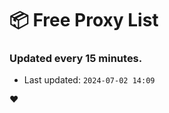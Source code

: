 # :package: Free Proxy List
### Updated every 15 minutes.

- Last updated: `2024-07-02 14:09`

:heart:

